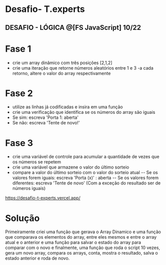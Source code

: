# Desafio- T.experts
## DESAFIO - LÓGICA @[FS JavaScript] 10/22 

# Fase 1
- crie um array dinâmico com três posições [2,1,2]
- crie uma iteração que retorne números aleatórios entre 1 e 3
 -a cada retorno, altere o valor do array respectivamente

# Fase 2
- utilize as linhas já codificadas e insira em uma função
- crie uma verificação que identifica se os números do array são iguais
- Se sim: escreva 'Porta 1: aberta'
- Se não: escreva 'Tente de novo!'

# Fase 3

- crie uma variável de controle para acumular a quantidade de vezes que os números se repetem
- crie uma variável que armazene o valor do último sorteio
- compare a valor do último sorteio com o valor do sorteio atual
-- Se os valores forem iguais: escreva 'Porta (x)' : aberta
-- Se os valores forem diferentes: 
escreva 'Tente de novo' (Com a exceção do resultado ser de números iguais)

https://desafio-t-experts.vercel.app/
# Solução
Primeiramente criei uma função que gerava o Array Dinamico e uma função que comparava os elementos do array, entre eles mesmos 
e entre o array atual e o anterior e uma função para salvar o estado do array para comparar com o novo e finalmente, uma função que 
roda o script 10 vezes, gera um novo array, compara os arrays, conta, mostra o resultado, salva o estado anterior e roda de novo.

